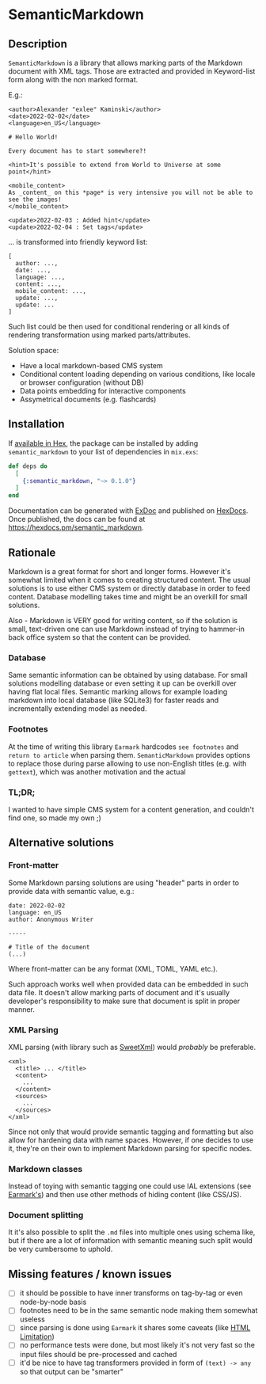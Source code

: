 # SemanticMarkdown

## Description

`SemanticMarkdown` is a library that allows marking parts of the Markdown document with XML tags.
Those are extracted and provided in Keyword-list form along with the non marked format.

E.g.:

```
<author>Alexander "exlee" Kaminski</author>
<date>2022-02-02</date>
<language>en_US</language>

# Hello World!

Every document has to start somewhere?!

<hint>It's possible to extend from World to Universe at some point</hint>

<mobile_content>
As _content_ on this *page* is very intensive you will not be able to see the images!
</mobile_content>

<update>2022-02-03 : Added hint</update>
<update>2022-02-04 : Set tags</update>
```

... is transformed into friendly keyword list:
```
[
  author: ...,
  date: ...,
  language: ...,
  content: ...,
  mobile_content: ...,
  update: ...,
  update: ...
]
```

Such list could be then used for conditional rendering or all kinds of rendering transformation using marked parts/attributes.

Solution space:
- Have a local markdown-based CMS system
- Conditional content loading depending on various conditions, like locale or browser configuration (without DB)
- Data points embedding for interactive components
- Assymetrical documents (e.g. flashcards)


## Installation

If [available in Hex](https://hex.pm/docs/publish), the package can be installed
by adding `semantic_markdown` to your list of dependencies in `mix.exs`:

```elixir
def deps do
  [
    {:semantic_markdown, "~> 0.1.0"}
  ]
end
```

Documentation can be generated with [ExDoc](https://github.com/elixir-lang/ex_doc)
and published on [HexDocs](https://hexdocs.pm). Once published, the docs can
be found at <https://hexdocs.pm/semantic_markdown>.


## Rationale

Markdown is a great format for short and longer forms. However it's somewhat limited when it comes
to creating structured content.  The usual solutions is to use either CMS system or directly
database in order to feed content. Database modelling takes time and might be an overkill for small solutions.

Also - Markdown is VERY good for writing content, so if the solution is small, text-driven one can use
Markdown instead of trying to hammer-in back office system so that the content can be provided.

### Database

Same semantic information can be obtained by using database. For small solutions modelling database
or even setting it up can be overkill over having flat local files. Semantic marking allows for
example loading markdown into local database (like SQLite3) for faster reads and incrementally
extending model as needed.

### Footnotes

At the time of writing this library `Earmark` hardcodes `see footnotes` and `return to article` when
parsing them.  `SemanticMarkdown` provides options to replace those during parse allowing to use
non-English titles (e.g. with `gettext`), which was another motivation and the actual

### TL;DR;

I wanted to have simple CMS system for a content generation, and couldn't find one, so made my own ;)

## Alternative solutions

### Front-matter

Some Markdown parsing solutions are using "header" parts in order to provide data with semantic value, e.g.:

```
date: 2022-02-02
language: en_US
author: Anonymous Writer

-----

# Title of the document
(...)

```

Where front-matter can be any format (XML, TOML, YAML etc.).

Such approach works well when provided data can be embedded in such data file.
It doesn't allow marking parts of document and it's usually developer's responsibility to make sure that document is split in proper manner.

### XML Parsing

XML parsing (with library such as [SweetXml](https://github.com/kbrw/sweet_xml)) would _probably_ be preferable.
```
<xml>
  <title> ... </title>
  <content>
    ...
  </content>
  <sources>
    ...
  </sources>
</xml>
```

Since not only that would provide semantic tagging and formatting but also allow for hardening data with name spaces.
However, if one decides to use it, they're on their own to implement Markdown parsing for specific nodes.

### Markdown classes

Instead of toying with semantic tagging one could use IAL extensions (see [Earmark's](https://hexdocs.pm/earmark_parser/EarmarkParser.html#module-adding-attributes-with-the-ial-extension)) and then use other methods of hiding content (like CSS/JS).

### Document splitting

It it's also possible to split the `.md` files into multiple ones using schema like, but if there are a lot of information with semantic meaning such split would be very cumbersome to uphold.


## Missing features / known issues

- [ ] it should be possible to have inner transforms on tag-by-tag or even node-by-node basis
- [ ] footnotes need to be in the same semantic node making them somewhat useless
- [ ] since parsing is done using `Earmark` it shares some caveats (like [HTML Limitation](https://hexdocs.pm/earmark_parser/EarmarkParser.html#module-limitations))
- [ ] no performance tests were done, but most likely it's not very fast so the input files should be pre-processed and cached
- [ ] it'd be nice to have tag transformers provided in form of `(text) -> any` so that output can be "smarter"
